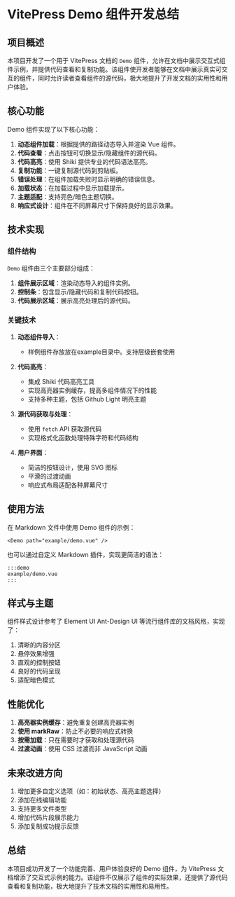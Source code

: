 # VitePress Demo 组件开发总结

## 项目概述

本项目开发了一个用于 VitePress 文档的 `Demo` 组件，允许在文档中展示交互式组件示例，并提供代码查看和复制功能。该组件使开发者能够在文档中展示真实可交互的组件，同时允许读者查看组件的源代码，极大地提升了开发文档的实用性和用户体验。

## 核心功能

Demo 组件实现了以下核心功能：

1. **动态组件加载**：根据提供的路径动态导入并渲染 Vue 组件。
2. **代码查看**：点击按钮可切换显示/隐藏组件的源代码。
3. **代码高亮**：使用 Shiki 提供专业的代码语法高亮。
4. **复制功能**：一键复制源代码到剪贴板。
5. **错误处理**：在组件加载失败时显示明确的错误信息。
6. **加载状态**：在加载过程中显示加载提示。
7. **主题适配**：支持亮色/暗色主题切换。
8. **响应式设计**：组件在不同屏幕尺寸下保持良好的显示效果。

## 技术实现

### 组件结构

`Demo` 组件由三个主要部分组成：

1. **组件展示区域**：渲染动态导入的组件实例。
2. **控制条**：包含显示/隐藏代码和复制代码按钮。
3. **代码展示区域**：展示高亮处理后的源代码。

### 关键技术

1. **动态组件导入**：
   - 样例组件存放放在example目录中。支持层级嵌套使用

2. **代码高亮**：
   - 集成 Shiki 代码高亮工具
   - 实现高亮器实例缓存，提高多组件情况下的性能
   - 支持多种主题，包括 Github Light 明亮主题

3. **源代码获取与处理**：
   - 使用 `fetch` API 获取源代码
   - 实现格式化函数处理特殊字符和代码结构

4. **用户界面**：
   - 简洁的按钮设计，使用 SVG 图标
   - 平滑的过渡动画
   - 响应式布局适配各种屏幕尺寸

## 使用方法

在 Markdown 文件中使用 Demo 组件的示例：

```vue
<Demo path="example/demo.vue" />
```

也可以通过自定义 Markdown 插件，实现更简洁的语法：

```
:::demo
example/demo.vue
:::
```

## 样式与主题

组件样式设计参考了 Element UI Ant-Design UI 等流行组件库的文档风格，实现了：

1. 清晰的内容分区
2. 悬停效果增强
3. 直观的控制按钮
4. 良好的代码呈现
5. 适配暗色模式

## 性能优化

1. **高亮器实例缓存**：避免重复创建高亮器实例
2. **使用 markRaw**：防止不必要的响应式转换
3. **按需加载**：只在需要时才获取和处理源代码
4. **过渡动画**：使用 CSS 过渡而非 JavaScript 动画

## 未来改进方向

1. 增加更多自定义选项（如：初始状态、高亮主题选择）
2. 添加在线编辑功能
3. 支持更多文件类型
4. 增加代码片段展示能力
5. 添加复制成功提示反馈

## 总结

本项目成功开发了一个功能完善、用户体验良好的 Demo 组件，为 VitePress 文档增添了交互式示例的能力。该组件不仅展示了组件的实际效果，还提供了源代码查看和复制功能，极大地提升了技术文档的实用性和易用性。 